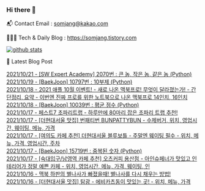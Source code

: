 ### Hi there 👋

📬  Contact Email : somjang@kakao.com

👨🏻‍💻  Tech & Daily Blog : https://somjang.tistory.com

[![github stats](https://github-readme-stats.vercel.app/api?username=SOMJANG&show_icons=true&hide_border=False)](https://somjang.tistory.com)

🤩 Latest Blog Post

[2021/10/21 - [SW Expert Academy] 2070번 : 큰 놈, 작은 놈, 같은 놈 (Python)](https://somjang.tistory.com/entry/SW-Expert-Academy-2070%EB%B2%88-%ED%81%B0-%EB%86%88-%EC%9E%91%EC%9D%80-%EB%86%88-%EA%B0%99%EC%9D%80-%EB%86%88-Python) <br>
[2021/10/19 - [BaekJoon] 10797번 : 10부제 (Python)](https://somjang.tistory.com/entry/BaekJoon-10797%EB%B2%88-10%EB%B6%80%EC%A0%9C-Python) <br>
[2021/10/18 - 2021 애플 10월 이벤트! - 새로 나온 맥북프로! 무엇이 달라졌는가! - 간단정리, 요약 - 이번엔 진짜 프로를 위한 노트북으로 나온 맥북프로 14인치, 16인치](https://somjang.tistory.com/entry/2021-%EC%95%A0%ED%94%8C-10%EC%9B%94-%EC%9D%B4%EB%B2%A4%ED%8A%B8-%EC%83%88%EB%A1%9C-%EB%82%98%EC%98%A8-%EB%A7%A5%EB%B6%81%ED%94%84%EB%A1%9C-%EB%AC%B4%EC%97%87%EC%9D%B4-%EB%8B%AC%EB%9D%BC%EC%A1%8C%EB%8A%94%EA%B0%80-%EC%9A%94%EC%95%BD-%EB%A7%A5%EB%B6%81%ED%94%84%EB%A1%9C-14%EC%9D%B8%EC%B9%98-16%EC%9D%B8%EC%B9%98) <br>
[2021/10/18 - [BaekJoon] 10039번 : 평균 점수 (Python)](https://somjang.tistory.com/entry/BaekJoon-10039%EB%B2%88-%ED%8F%89%EA%B7%A0-%EC%A0%90%EC%88%98-Python) <br>
[2021/10/17 - 페스트7 초파리트랩 - 하루만에 80마리 잡은 초파리 트랩 추천!](https://somjang.tistory.com/entry/%ED%8E%98%EC%8A%A4%ED%8A%B87-%EC%B4%88%ED%8C%8C%EB%A6%AC%ED%8A%B8%EB%9E%A9-%ED%95%98%EB%A3%A8%EB%A7%8C%EC%97%90-80%EB%A7%88%EB%A6%AC-%EC%9E%A1%EC%9D%80-%EC%B4%88%ED%8C%8C%EB%A6%AC-%ED%8A%B8%EB%9E%A9-%EC%B6%94%EC%B2%9C) <br>
[2021/10/17 - [더현대서울 맛집] 번패티번 BUNPATTYBUN - 수제버거, 위치, 영업시간, 웨이팅, 메뉴, 가격](https://somjang.tistory.com/entry/%EB%8D%94%ED%98%84%EB%8C%80%EC%84%9C%EC%9A%B8-%EB%A7%9B%EC%A7%91-%EB%B2%88%ED%8C%A8%ED%8B%B0%EB%B2%88-BUNPATTYBUN-%EC%88%98%EC%A0%9C%EB%B2%84%EA%B1%B0-%EC%9C%84%EC%B9%98-%EC%98%81%EC%97%85%EC%8B%9C%EA%B0%84-%EC%9B%A8%EC%9D%B4%ED%8C%85-%EB%A9%94%EB%89%B4-%EA%B0%80%EA%B2%A9) <br>
[2021/10/17 - [여의도 카페 추천] 더현대서울 블루보틀 - 주말엔 웨이팅 필수 - 위치, 메뉴, 가격, 영업시간, 주차](https://somjang.tistory.com/entry/%EC%97%AC%EC%9D%98%EB%8F%84-%EC%B9%B4%ED%8E%98-%EC%B6%94%EC%B2%9C-%EB%8D%94%ED%98%84%EB%8C%80%EC%84%9C%EC%9A%B8-%EB%B8%94%EB%A3%A8%EB%B3%B4%ED%8B%80-%EC%A3%BC%EB%A7%90%EC%97%94-%EC%9B%A8%EC%9D%B4%ED%8C%85-%ED%95%84%EC%88%98-%EC%9C%84%EC%B9%98-%EB%A9%94%EB%89%B4-%EA%B0%80%EA%B2%A9-%EC%98%81%EC%97%85%EC%8B%9C%EA%B0%84-%EC%A3%BC%EC%B0%A8) <br>
[2021/10/17 - [BaekJoon] 15719번 : 중복된 숫자 (Python)](https://somjang.tistory.com/entry/BaekJoon-15719%EB%B2%88-%EC%A4%91%EB%B3%B5%EB%90%9C-%EC%88%AB%EC%9E%90-Python) <br>
[2021/10/17 - [숙대입구/남영역 카페 추천] 오츠커피 용산점 - 아인슈페너가 맛있고 인테리어가 정말 예쁜 카페 - 위치, 영업시간, 메뉴, 가격, 웨이팅, 인](https://somjang.tistory.com/entry/%EC%88%99%EB%8C%80%EC%9E%85%EA%B5%AC%EB%82%A8%EC%98%81%EC%97%AD-%EC%B9%B4%ED%8E%98-%EC%B6%94%EC%B2%9C-%EC%98%A4%EC%B8%A0%EC%BB%A4%ED%94%BC-%EC%9A%A9%EC%82%B0%EC%A0%90-%EC%95%84%EC%9D%B8%EC%8A%88%ED%8E%98%EB%84%88%EA%B0%80-%EB%A7%9B%EC%9E%88%EA%B3%A0-%EC%9D%B8%ED%85%8C%EB%A6%AC%EC%96%B4%EA%B0%80-%EC%A0%95%EB%A7%90-%EC%98%88%EC%81%9C-%EC%B9%B4%ED%8E%98-%EC%9C%84%EC%B9%98-%EC%98%81%EC%97%85%EC%8B%9C%EA%B0%84-%EB%A9%94%EB%89%B4-%EA%B0%80%EA%B2%A9-%EC%9B%A8%EC%9D%B4%ED%8C%85-%EC%9D%B8) <br>
[2021/10/16 - 맥북 하판의 별나사가 빠졌을때! 별나사를 다시 채우는 방법!](https://somjang.tistory.com/entry/%EB%A7%A5%EB%B6%81-%ED%95%98%ED%8C%90%EC%9D%98-%EB%B3%84%EB%82%98%EC%82%AC%EA%B0%80-%EB%B9%A0%EC%A1%8C%EC%9D%84%EB%95%8C-%EB%B3%84%EB%82%98%EC%82%AC%EB%A5%BC-%EB%8B%A4%EC%8B%9C-%EC%B1%84%EC%9A%B0%EB%8A%94-%EB%B0%A9%EB%B2%95) <br>
[2021/10/16 - [더현대서울 맛집] 탐광 - 에비카츠동이 맛있는 곳! - 위치, 메뉴, 가격](https://somjang.tistory.com/entry/%EB%8D%94%ED%98%84%EB%8C%80%EC%84%9C%EC%9A%B8-%EB%A7%9B%EC%A7%91-%ED%83%90%EA%B4%91-%EC%97%90%EB%B9%84%EC%B9%B4%EC%B8%A0%EB%8F%99%EC%9D%B4-%EB%A7%9B%EC%9E%88%EB%8A%94-%EA%B3%B3-%EC%9C%84%EC%B9%98-%EB%A9%94%EB%89%B4-%EA%B0%80%EA%B2%A9) <br>
